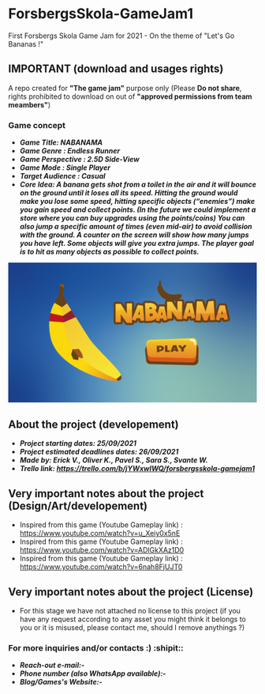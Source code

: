 # ForsbergsSkola-GameJam1
First Forsbergs Skola Game Jam for 2021 - On the theme of "Let's Go Bananas !" 

## IMPORTANT (download and usages rights)
A repo created for **"The game jam"** purpose only
(Please **Do not share**, rights prohibited to download on out of **"approved permissions from team meambers"**)

### Game concept
- ***Game Title: NABANAMA***
- ***Game Genre : Endless Runner***
- ***Game Perspective : 2.5D Side-View***
- ***Game Mode : Single Player***
- ***Target Audience : Casual*** 
- ***Core Idea: A banana gets shot from a toilet in the air and it will bounce on the ground until it loses all its speed.
Hitting the ground would make you lose some speed, hitting specific objects (“enemies”) make you gain speed and collect points.
(In the future we could implement a store where you can buy upgrades using the points/coins)
You can also jump a specific amount of times (even mid-air) to avoid collision with the ground. A counter on the screen will show how many jumps you have left.
Some objects will give you extra jumps.
The player goal is to hit as many objects as possible to collect points.***

![img](https://github.com/SaberSara/ForsbergsSkola-GameJam1/blob/main/GitHub_ImgSrc_01.png?raw=true)

## About the project (developement)
- ***Project starting dates: 25/09/2021***
- ***Project estimated deadlines dates: 26/09/2021***
- ***Made by: Erick V., Oliver K., Pavel S., Sara S., Svante W.***
- ***Trello link: https://trello.com/b/jYWxwIWQ/forsbergsskola-gamejam1***

## Very important notes about the project (Design/Art/developement)
- Inspired from this game (Youtube Gameplay link) : https://www.youtube.com/watch?v=u_Xeiy0x5nE
- Inspired from this game (Youtube Gameplay link) : https://www.youtube.com/watch?v=ADlGkXAz1D0
- Inspired from this game (Youtube Gameplay link) : https://www.youtube.com/watch?v=6nah8FjUJT0

## Very important notes about the project (License)
- For this stage we have not attached no license to this project (if you have any request according to any asset you might think it belongs to you or it is misused, please contact me, should I remove anythings ?)

### For more inquiries and/or contacts :) :shipit:: 
 - ***Reach-out e-mail:-***
 - ***Phone number (also WhatsApp available):-***
 - ***Blog/Games's Website:-***
